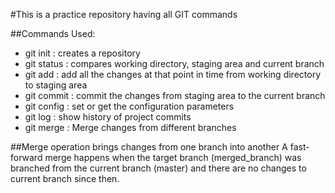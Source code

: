 #This is a practice repository having all GIT commands

##Commands Used:
- git init : creates a repository
- git status : compares working directory, staging area and current branch
- git add : add all the changes at that point in time from working directory to staging area
- git commit : commit the changes from staging area to the current branch
- git config : set or get the configuration parameters
- git log : show history of project commits
- git merge : Merge changes from different branches

##Merge operation brings changes from one branch into another
A fast-forward merge happens when the target branch (merged_branch) was branched from the current branch (master) and there are no changes to current branch since then.
